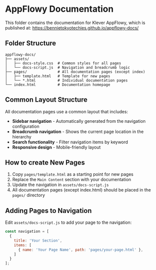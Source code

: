 # AppFlowy Documentation

This folder contains the documentation for Klever AppFlowy, which is published at: https://bennietokyotechies.github.io/appflowy-docs/

## Folder Structure

```
appflowy-docs/
├── assets/
│   ├── docs-style.css  # Common styles for all pages
│   └── docs-script.js  # Navigation and breadcrumb logic
├── pages/              # All documentation pages (except index)
│   ├── template.html   # Template for new pages
│   └── *.html          # Individual documentation pages
└── index.html          # Documentation homepage
```


## Common Layout Structure

All documentation pages use a common layout that includes:
- **Sidebar navigation** - Automatically generated from the navigation configuration
- **Breadcrumb navigation** - Shows the current page location in the hierarchy
- **Search functionality** - Filter navigation items by keyword
- **Responsive design** - Mobile-friendly layout

## How to create New Pages

1. Copy `pages/template.html` as a starting point for new pages
2. Replace the `Main Content` section with your documentation
3. Update the navigation in `assets/docs-script.js`
4. All documentation pages (except index.html) should be placed in the `pages/` directory

## Adding Pages to Navigation

Edit `assets/docs-script.js` to add your page to the navigation:

```javascript
const navigation = [
  {
    title: 'Your Section',
    items: [
      { name: 'Your Page Name', path: 'pages/your-page.html' },
    ]
  }
];
```


